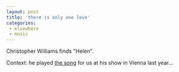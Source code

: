 ```yaml
---
layout: post
title: 'there is only one love'
categories:
 - elsewhere
 - music
---
```


<a class="dead">Christopher Williams finds "Helen"</a>.

Context: he played [the song](https://www.youtube.com/watch?v=6x_84kWI1tg) for us at his show in Vienna last year...
